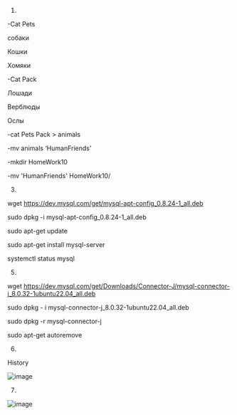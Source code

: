 1.
-Cat Pets

собаки

Кошки

Хомяки

-Cat Pack

Лошади

Верблюды

Ослы

-cat Pets Pack > animals

-mv animals ‘HumanFriends'

-mkdir HomeWork10

-mv 'HumanFriends' HomeWork10/

3.
wget https://dev.mysql.com/get/mysql-apt-config_0.8.24-1_all.deb

sudo dpkg -i mysql-apt-config_0.8.24-1_all.deb

sudo apt-get update

sudo apt-get install mysql-server

systemctl status mysql

5. 
wget https://dev.mysql.com/get/Downloads/Connector-J/mysql-connector-j_8.0.32-1ubuntu22.04_all.deb

sudo dpkg - i mysql-connector-j_8.0.32-1ubuntu22.04_all.deb

sudo dpkg -r mysql-connector-j

sudo apt-get autoremove

6.
History

![image](https://github.com/NikasNike/ITOGspecial_KR/assets/92685343/6206ef88-369a-4b7a-b320-b0b99269177d)

7.
![image](https://github.com/NikasNike/ITOGspecial_KR/assets/92685343/675ca41a-ae9f-4f79-9e90-f72d64aea64c)
